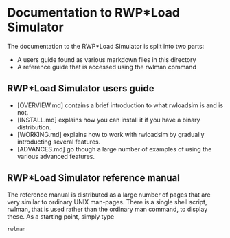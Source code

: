 # Documentation to RWP\*Load Simulator

The documentation to the RWP\*Load Simulator is split into two parts:

* A users guide found as various markdown files in this directory
* A reference guide that is accessed using the rwlman command

## RWP\*Load Simulator users guide

* [OVERVIEW.md] contains a brief introduction to what rwloadsim is and is not.
* [INSTALL.md] explains how you can install it if you have a binary distribution.
* [WORKING.md] explains how to work with rwloadsim by gradually introducting several features.
* [ADVANCES.md] go though a large number of examples of using the various advanced features.

## RWP\*Load Simulator reference manual

The reference manual is distributed as a large number of pages that are very similar
to ordinary UNIX man-pages.
There is a single shell script, rwlman, that is used rather than the ordinary man
command, to display these. 
As a starting point, simply type
```
rwlman
```
